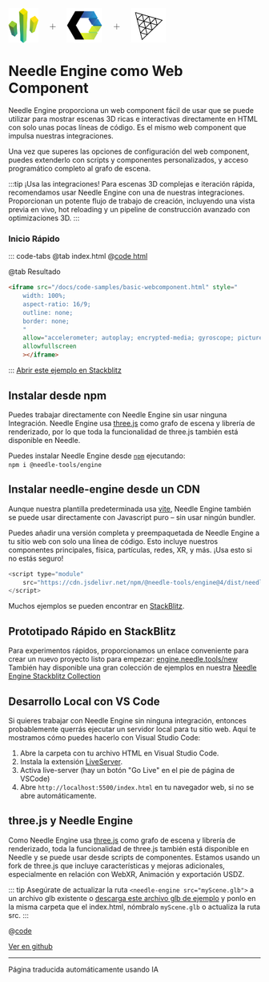 <br/>

<div class="centered" style="display: flex;
    align-items: center;
    gap: 20px;
    font-size: 2em;
    font-weight: 100;">
    <img src="/logo.png" style="max-height:70px;" title="Logo de Needle" alt="Logo de Needle"/> +
    <img src="/imgs/logo-webcomponents.png" style="max-height:70px;" title="Logo de Web Components" alt="Logo de Web Components"/> +
    <img src="/imgs/threejs-logo.webp" style="max-height:70px;" title="Logo de three.js" alt="Logo de three.js"/>
</div>

# Needle Engine como Web Component

Needle Engine proporciona un web component fácil de usar que se puede utilizar para mostrar escenas 3D ricas e interactivas directamente en HTML con solo unas pocas líneas de código. Es el mismo web component que impulsa nuestras integraciones.

Una vez que superes las opciones de configuración del web component, puedes extenderlo con scripts y componentes personalizados, y acceso programático completo al grafo de escena.

:::tip ¡Usa las integraciones!
Para escenas 3D complejas e iteración rápida, recomendamos usar Needle Engine con una de nuestras integraciones. Proporcionan un potente flujo de trabajo de creación, incluyendo una vista previa en vivo, hot reloading y un pipeline de construcción avanzado con optimizaciones 3D.
:::

### Inicio Rápido
::: code-tabs
@tab index.html
@[code html](@code/basic-webcomponent.html)

@tab Resultado
```html
<iframe src="/docs/code-samples/basic-webcomponent.html" style="
    width: 100%;
    aspect-ratio: 16/9;
    outline: none;
    border: none;
    "
    allow="accelerometer; autoplay; encrypted-media; gyroscope; picture-in-picture; xr-spatial-tracking"
    allowfullscreen
    ></iframe>
```
:::
[Abrir este ejemplo en Stackblitz](https://stackblitz.com/edit/needle-engine-prebundled?file=index.html)



## Instalar desde npm

Puedes trabajar directamente con Needle Engine sin usar ninguna Integración. Needle Engine usa [three.js](https://threejs.org/) como grafo de escena y librería de renderizado, por lo que toda la funcionalidad de three.js también está disponible en Needle.

Puedes instalar Needle Engine desde [`npm`](https://www.npmjs.com/package/@needle-tools/engine) ejecutando:
<br/>
`npm i @needle-tools/engine`

## Instalar needle-engine desde un CDN

Aunque nuestra plantilla predeterminada usa [vite](https://vitejs.dev), Needle Engine también se puede usar directamente con Javascript puro – sin usar ningún bundler.

Puedes añadir una versión completa y preempaquetada de Needle Engine a tu sitio web con solo una línea de código.
Esto incluye nuestros componentes principales, física, partículas, redes, XR, y más. ¡Usa esto si no estás seguro!

```js
<script type="module"
    src="https://cdn.jsdelivr.net/npm/@needle-tools/engine@4/dist/needle-engine.min.js">
</script>
```


Muchos ejemplos se pueden encontrar en [StackBlitz](https://stackblitz.com/@marwie/collections/needle-engine).

## Prototipado Rápido en StackBlitz

Para experimentos rápidos, proporcionamos un enlace conveniente para crear un nuevo proyecto listo para empezar: [engine.needle.tools/new](https://engine.needle.tools/new)
También hay disponible una gran colección de ejemplos en nuestra [Needle Engine Stackblitz Collection](https://stackblitz.com/@marwie/collections/needle-engine)

## Desarrollo Local con VS Code

Si quieres trabajar con Needle Engine sin ninguna integración, entonces probablemente querrás ejecutar un servidor local para tu sitio web. Aquí te mostramos cómo puedes hacerlo con Visual Studio Code:

1. Abre la carpeta con tu archivo HTML en Visual Studio Code.
2. Instala la extensión [LiveServer](https://marketplace.visualstudio.com/items?itemName=ritwickdey.LiveServer).
3. Activa live-server (hay un botón "Go Live" en el pie de página de VSCode)
4. Abre ``http://localhost:5500/index.html`` en tu navegador web, si no se abre automáticamente.


## three.js y Needle Engine

Como Needle Engine usa [three.js](https://threejs.org/) como grafo de escena y librería de renderizado, toda la funcionalidad de three.js también está disponible en Needle y se puede usar desde scripts de componentes. Estamos usando un fork de three.js que incluye características y mejoras adicionales, especialmente en relación con WebXR, Animación y exportación USDZ.


::: tip
Asegúrate de actualizar la ruta ``<needle-engine src="myScene.glb">`` a un archivo glb existente
o [descarga este archivo glb de ejemplo](https://github.com/needle-tools/needle-engine-samples/raw/main/vanilla/myScene.glb) y ponlo en la misma carpeta que el index.html, nómbralo ``myScene.glb`` o actualiza la ruta src.
:::

@[code](@code/basic-html.html)


[Ver en github](https://github.com/needle-tools/needle-engine-samples/tree/main/vanilla)

---
Página traducida automáticamente usando IA